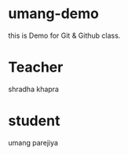 # umang-demo
this is Demo for Git &amp; Github class.

# Teacher
shradha khapra

# student
umang parejiya
